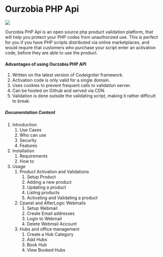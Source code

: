 # Ourzobia PHP Api

[![](https://data.jsdelivr.com/v1/package/gh/3m1n3nc3/ourzobia-api/badge)](https://www.jsdelivr.com/package/gh/3m1n3nc3/ourzobia-api)

Ourzobia PHP Api is an open source php product validation platform, that will help you protect your PHP codes from unauthorized use.
This is perfect for you if you have PHP scripts distributed via online marketplaces, and would require that customers who purchase 
your script enter an activation code, before they are able to use the product.

#### Advantages of using Ourzobia PHP API
  1. Written on the latest version of Codeigniter framework.
  2. Activation code is only valid for a single domain.
  3. Uses cookies to prevent frequent calls to validation server.
  4. Can be hosted on Github and served via CDN.
  5. Validation is done outside the validating script, making it rather difficult to break.


##### Documentation Content
 1. Introduction
 	1. Use Cases
 	2. Who can use
 	3. Security
 	4. Features
 2. Installation
 	1. Requirements
 	2. How to
 3. Usage
 	1. Product Activation and Validations
 		1. Setup Product
 		2.	Adding a new product
 		3. Updating a product
 		4. Listing products
 		5. Activating and Validating a product
 	2. Cpanel and AfterLogic Webmails
 		1. Setup Webmail
 		2. Create Email addresses
 		3. Login to Webmail
 		4. Delete Webmail Account
 	3. Hubs and office management
 		1. Create a Hub Category
 		2. Add Hubs
 		3. Book Hub
 		4. View Booked Hubs
